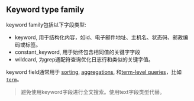 ## Keyword type family

keyword family包括以下字段类型:

* keyword, 用于结构化内容，如id、电子邮件地址、主机名、状态码、邮政编码或标签。
* constant_keyword, 用于始终包含相同值的关键字字段
* wildcard, 为grep通配符查询优化日志行和类似的关键字值。



keyword field通常用于 [sorting](https://www.elastic.co/guide/en/elasticsearch/reference/current/sort-search-results.html), [aggregations](https://www.elastic.co/guide/en/elasticsearch/reference/current/search-aggregations.html), 和[term-level queries](https://www.elastic.co/guide/en/elasticsearch/reference/current/term-level-queries.html)，比如[`term`](https://www.elastic.co/guide/en/elasticsearch/reference/current/query-dsl-term-query.html)。



> 避免使用keyword字段进行全文搜索。使用text字段类型代替。

